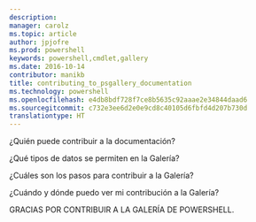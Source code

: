 ```yaml
---
description: 
manager: carolz
ms.topic: article
author: jpjofre
ms.prod: powershell
keywords: powershell,cmdlet,gallery
ms.date: 2016-10-14
contributor: manikb
title: contributing_to_psgallery_documentation
ms.technology: powershell
ms.openlocfilehash: e4db8bdf728f7ce8b5635c92aaae2e34844daad6
ms.sourcegitcommit: c732e3ee6d2e0e9cd8c40105d6fbfd4d207b730d
translationtype: HT
---
```

¿Quién puede contribuir a la documentación?

¿Qué tipos de datos se permiten en la Galería?

¿Cuáles son los pasos para contribuir a la Galería?

¿Cuándo y dónde puedo ver mi contribución a la Galería?

GRACIAS POR CONTRIBUIR A LA GALERÍA DE POWERSHELL.

